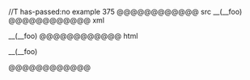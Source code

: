 //T has-passed:no
example 375
@@@@@@@@@@@@ src
__(__foo)
@@@@@@@@@@@@ xml
<?xml version="1.0" encoding="UTF-8"?>
<!DOCTYPE document SYSTEM "CommonMark.dtd">
<document xmlns="http://commonmark.org/xml/1.0">
  <paragraph>
    <text>__(__foo)</text>
  </paragraph>
</document>
@@@@@@@@@@@@ html
<p>__(__foo)</p>
@@@@@@@@@@@@
